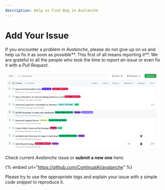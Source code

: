 ```yaml
---
description: Help us Find Bug in Avalanche
---
```


# Add Your Issue

If you encounter a problem in _Avalanche_, please do not give up on us and help us fix it as soon as possible**. This first of all means reporting it**. We are grateful to all the people who took the time _to report an issue_ or even fix it with a _Pull Request_.  

![Open Issues for the Avalanche Project](../.gitbook/assets/issues.png)

Check current _Avalanche_ issue or **submit a new one** here:

{% embed url="https://github.com/ContinualAI/avalanche" %}

Please try to use the _appropriate tags_ and explain your issue with a simple _code snippet_ to reproduce it.


